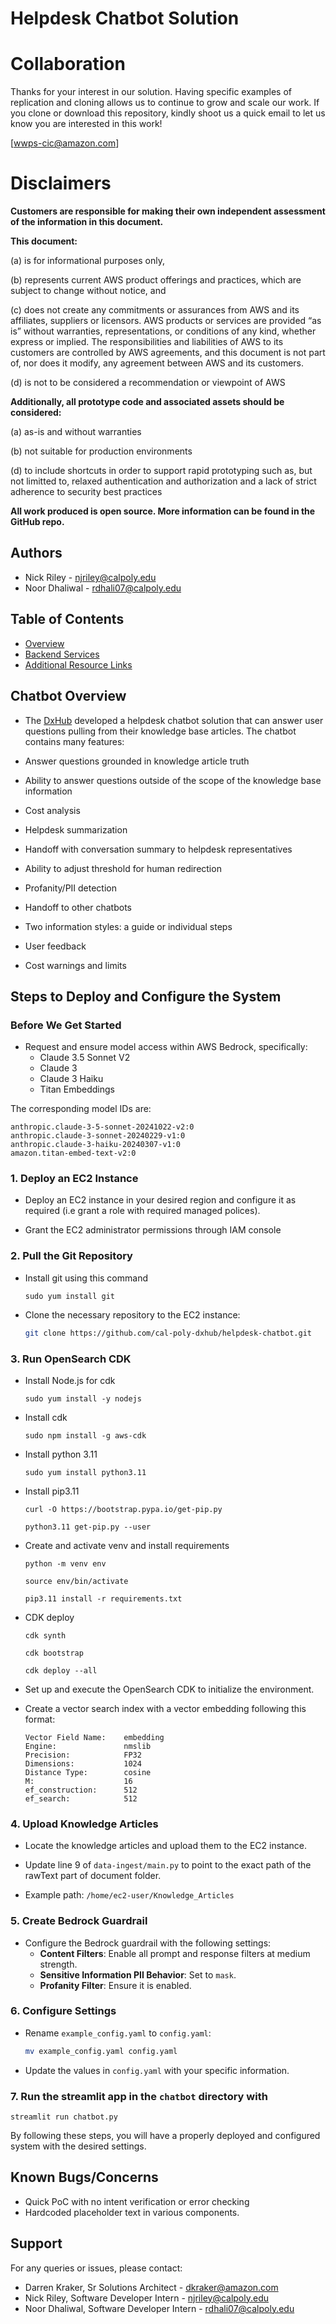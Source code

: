 
# Helpdesk Chatbot Solution

# Collaboration
Thanks for your interest in our solution.  Having specific examples of replication and cloning allows us to continue to grow and scale our work. If you clone or download this repository, kindly shoot us a quick email to let us know you are interested in this work!

[wwps-cic@amazon.com] 

# Disclaimers

**Customers are responsible for making their own independent assessment of the information in this document.**

**This document:**

(a) is for informational purposes only, 

(b) represents current AWS product offerings and practices, which are subject to change without notice, and 

(c) does not create any commitments or assurances from AWS and its affiliates, suppliers or licensors. AWS products or services are provided “as is” without warranties, representations, or conditions of any kind, whether express or implied. The responsibilities and liabilities of AWS to its customers are controlled by AWS agreements, and this document is not part of, nor does it modify, any agreement between AWS and its customers. 

(d) is not to be considered a recommendation or viewpoint of AWS

**Additionally, all prototype code and associated assets should be considered:**

(a) as-is and without warranties

(b) not suitable for production environments

(d) to include shortcuts in order to support rapid prototyping such as, but not limitted to, relaxed authentication and authorization and a lack of strict adherence to security best practices

**All work produced is open source. More information can be found in the GitHub repo.**

## Authors
- Nick Riley - njriley@calpoly.edu
- Noor Dhaliwal - rdhali07@calpoly.edu

## Table of Contents
- [Overview](#chatbot-overview)
- [Backend Services](#backend-services)
- [Additional Resource Links](#additional-resource-links)

## Chatbot Overview
- The [DxHub](https://dxhub.calpoly.edu/challenges/) developed a helpdesk chatbot solution that can answer user questions pulling from their knowledge base articles. The chatbot contains many features: 

- Answer questions grounded in knowledge article truth
- Ability to answer questions outside of the scope of the knowledge base information
- Cost analysis
- Helpdesk summarization
- Handoff with conversation summary to helpdesk representatives
- Ability to adjust threshold for human redirection
- Profanity/PII detection
- Handoff to other chatbots
- Two information styles: a guide or individual steps
- User feedback
- Cost warnings and limits


## Steps to Deploy and Configure the System

### Before We Get Started

- Request and ensure model access within AWS Bedrock, specifically:
    - Claude 3.5 Sonnet V2
    - Claude 3
    - Claude 3 Haiku
    - Titan Embeddings

The corresponding model IDs are:
```
anthropic.claude-3-5-sonnet-20241022-v2:0
anthropic.claude-3-sonnet-20240229-v1:0
anthropic.claude-3-haiku-20240307-v1:0
amazon.titan-embed-text-v2:0
```

### 1. Deploy an EC2 Instance
- Deploy an EC2 instance in your desired region and configure it as required (i.e grant a role with required managed polices).

- Grant the EC2 administrator permissions through IAM console


### 2. Pull the Git Repository
- Install git using this command 
    ```
    sudo yum install git
    ```

- Clone the necessary repository to the EC2 instance:
    ```bash
    git clone https://github.com/cal-poly-dxhub/helpdesk-chatbot.git
    ```

### 3. Run OpenSearch CDK

- Install Node.js for cdk
    ```
    sudo yum install -y nodejs
    ```

- Install cdk
    ```
    sudo npm install -g aws-cdk
    ```

- Install python 3.11
    ```
    sudo yum install python3.11
    ```
    
- Install pip3.11
    ```
    curl -O https://bootstrap.pypa.io/get-pip.py

    python3.11 get-pip.py --user
    ```

- Create and activate venv and install requirements
    ```
    python -m venv env

    source env/bin/activate

    pip3.11 install -r requirements.txt
    ```

- CDK deploy 
    ```
    cdk synth

    cdk bootstrap

    cdk deploy --all
    ```

- Set up and execute the OpenSearch CDK to initialize the environment.

- Create a vector search index with a vector embedding following this format:
    ```
    Vector Field Name:    embedding
    Engine:               nmslib
    Precision:            FP32
    Dimensions:           1024
    Distance Type:        cosine
    M:                    16
    ef_construction:      512
    ef_search:            512
    ```

### 4. Upload Knowledge Articles
- Locate the knowledge articles and upload them to the EC2 instance.
- Update line 9 of `data-ingest/main.py` to point to the exact path of the rawText part of document folder.

- Example path: `/home/ec2-user/Knowledge_Articles`

### 5. Create Bedrock Guardrail
- Configure the Bedrock guardrail with the following settings:
  - **Content Filters**: Enable all prompt and response filters at medium strength.
  - **Sensitive Information PII Behavior**: Set to `mask`.
  - **Profanity Filter**: Ensure it is enabled.

### 6. Configure Settings
- Rename `example_config.yaml` to `config.yaml`:
  ```bash
  mv example_config.yaml config.yaml
  ```
- Update the values in `config.yaml` with your specific information.


### 7. Run the streamlit app in the `chatbot` directory with
```
streamlit run chatbot.py
```
By following these steps, you will have a properly deployed and configured system with the desired settings.


## Known Bugs/Concerns
- Quick PoC with no intent verification or error checking
- Hardcoded placeholder text in various components.

## Support
For any queries or issues, please contact:
- Darren Kraker, Sr Solutions Architect - dkraker@amazon.com
- Nick Riley, Software Developer Intern - njriley@calpoly.edu
- Noor Dhaliwal, Software Developer Intern - rdhali07@calpoly.edu
